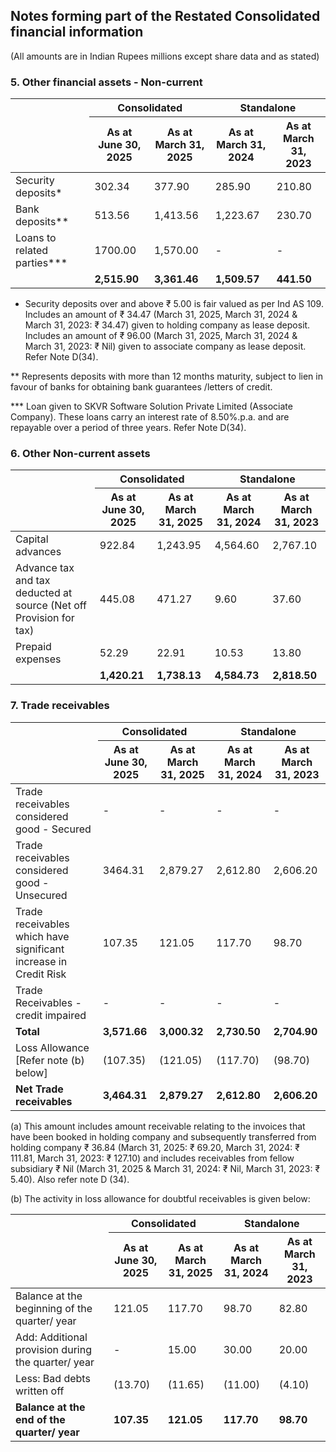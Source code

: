 ## Notes forming part of the Restated Consolidated financial information

(All amounts are in Indian Rupees millions except share data and as stated)

### 5. Other financial assets - Non-current

<table><thead><tr><th rowspan="2"></th><th colspan="2">Consolidated</th><th colspan="2">Standalone</th></tr><tr><th>As at<br>June 30, 2025</th><th>As at<br>March 31, 2025</th><th>As at<br>March 31, 2024</th><th>As at<br>March 31, 2023</th></tr></thead><tbody><tr><td>Security deposits*</td><td>302.34</td><td>377.90</td><td>285.90</td><td>210.80</td></tr><tr><td>Bank deposits**</td><td>513.56</td><td>1,413.56</td><td>1,223.67</td><td>230.70</td></tr><tr><td>Loans to related parties***</td><td>1700.00</td><td>1,570.00</td><td>-</td><td>-</td></tr><tr><td></td><td><strong>2,515.90</strong></td><td><strong>3,361.46</strong></td><td><strong>1,509.57</strong></td><td><strong>441.50</strong></td></tr></tbody></table>

* Security deposits over and above ₹ 5.00 is fair valued as per Ind AS 109. Includes an amount of ₹ 34.47 (March 31, 2025, March 31, 2024 & March 31, 2023: ₹ 34.47) given to holding company as lease deposit. Includes an amount of ₹ 96.00 (March 31, 2025, March 31, 2024 & March 31, 2023: ₹ Nil) given to associate company as lease deposit. Refer Note D(34).

** Represents deposits with more than 12 months maturity, subject to lien in favour of banks for obtaining bank guarantees /letters of credit.

*** Loan given to SKVR Software Solution Private Limited (Associate Company). These loans carry an interest rate of 8.50%.p.a. and are repayable over a period of three years. Refer Note D(34).

### 6. Other Non-current assets

<table><thead><tr><th rowspan="2"></th><th colspan="2">Consolidated</th><th colspan="2">Standalone</th></tr><tr><th>As at<br>June 30, 2025</th><th>As at<br>March 31, 2025</th><th>As at<br>March 31, 2024</th><th>As at<br>March 31, 2023</th></tr></thead><tbody><tr><td>Capital advances</td><td>922.84</td><td>1,243.95</td><td>4,564.60</td><td>2,767.10</td></tr><tr><td>Advance tax and tax deducted at source (Net off Provision for tax)</td><td>445.08</td><td>471.27</td><td>9.60</td><td>37.60</td></tr><tr><td>Prepaid expenses</td><td>52.29</td><td>22.91</td><td>10.53</td><td>13.80</td></tr><tr><td></td><td><strong>1,420.21</strong></td><td><strong>1,738.13</strong></td><td><strong>4,584.73</strong></td><td><strong>2,818.50</strong></td></tr></tbody></table>

### 7. Trade receivables

<table><thead><tr><th rowspan="2"></th><th colspan="2">Consolidated</th><th colspan="2">Standalone</th></tr><tr><th>As at<br>June 30, 2025</th><th>As at<br>March 31, 2025</th><th>As at<br>March 31, 2024</th><th>As at<br>March 31, 2023</th></tr></thead><tbody><tr><td>Trade receivables considered good - Secured</td><td>-</td><td>-</td><td>-</td><td>-</td></tr><tr><td>Trade receivables considered good - Unsecured</td><td>3464.31</td><td>2,879.27</td><td>2,612.80</td><td>2,606.20</td></tr><tr><td>Trade receivables which have significant increase in Credit Risk</td><td>107.35</td><td>121.05</td><td>117.70</td><td>98.70</td></tr><tr><td>Trade Receivables - credit impaired</td><td>-</td><td>-</td><td>-</td><td>-</td></tr><tr><td><strong>Total</strong></td><td><strong>3,571.66</strong></td><td><strong>3,000.32</strong></td><td><strong>2,730.50</strong></td><td><strong>2,704.90</strong></td></tr><tr><td>Loss Allowance [Refer note (b) below]</td><td>(107.35)</td><td>(121.05)</td><td>(117.70)</td><td>(98.70)</td></tr><tr><td><strong>Net Trade receivables</strong></td><td><strong>3,464.31</strong></td><td><strong>2,879.27</strong></td><td><strong>2,612.80</strong></td><td><strong>2,606.20</strong></td></tr></tbody></table>

(a) This amount includes amount receivable relating to the invoices that have been booked in holding company and subsequently transferred from holding company ₹ 36.84 (March 31, 2025: ₹ 69.20, March 31, 2024: ₹ 111.81, March 31, 2023: ₹ 127.10) and includes receivables from fellow subsidiary ₹ Nil (March 31, 2025 & March 31, 2024: ₹ Nil, March 31, 2023: ₹ 5.40). Also refer note D (34).

(b) The activity in loss allowance for doubtful receivables is given below:

<table><thead><tr><th rowspan="2"></th><th colspan="2">Consolidated</th><th colspan="2">Standalone</th></tr><tr><th>As at<br>June 30, 2025</th><th>As at<br>March 31, 2025</th><th>As at<br>March 31, 2024</th><th>As at<br>March 31, 2023</th></tr></thead><tbody><tr><td>Balance at the beginning of the quarter/ year</td><td>121.05</td><td>117.70</td><td>98.70</td><td>82.80</td></tr><tr><td>Add: Additional provision during the quarter/ year</td><td>-</td><td>15.00</td><td>30.00</td><td>20.00</td></tr><tr><td>Less: Bad debts written off</td><td>(13.70)</td><td>(11.65)</td><td>(11.00)</td><td>(4.10)</td></tr><tr><td><strong>Balance at the end of the quarter/ year</strong></td><td><strong>107.35</strong></td><td><strong>121.05</strong></td><td><strong>117.70</strong></td><td><strong>98.70</strong></td></tr></tbody></table>